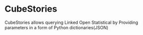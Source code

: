 # CubeStories
CubeStories allows querying Linked Open Statistical by Providing parameters in a form of Python dictionaries(JSON)

